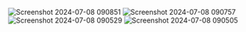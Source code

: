 ![Screenshot 2024-07-08 090851](https://github.com/mayur756/ADD-TO-CART/assets/147247475/6a056a72-9ad5-4d25-98ce-76a45b8bfd9b)
![Screenshot 2024-07-08 090757](https://github.com/mayur756/ADD-TO-CART/assets/147247475/6c26c3a3-4bae-4c24-9d0c-973aeeb901ee)
![Screenshot 2024-07-08 090529](https://github.com/mayur756/ADD-TO-CART/assets/147247475/b96b6e04-4d67-4bc5-98ca-95382bf592e8)
![Screenshot 2024-07-08 090505](https://github.com/mayur756/ADD-TO-CART/assets/147247475/db36e361-400b-44dc-8315-9c6d1cfad337)
